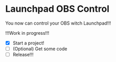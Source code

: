 # Launchpad OBS Control
 You now can control your OBS witch Launchpad!!!


!!!Work in progress!!!

- [x] Start a project!
- [ ] \(Optional) Get some code
- [ ] Release!!!
